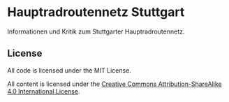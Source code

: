 # Hauptradroutennetz Stuttgart

Informationen und Kritik zum Stuttgarter Hauptradroutennetz.


## License

All code is licensed under the MIT License.

All content is licensed under the [Creative Commons
Attribution-ShareAlike 4.0 International
License](https://creativecommons.org/licenses/by-sa/4.0/).
